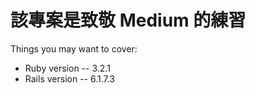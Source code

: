 # 該專案是致敬 Medium 的練習

Things you may want to cover:

* Ruby version
    -- 3.2.1
* Rails version
    -- 6.1.7.3

